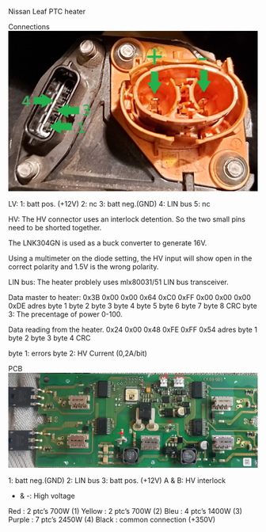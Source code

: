 Nissan Leaf PTC heater

Connections
![alt text](https://github.com/Manny-electric/Nissan-Leaf-Heater/blob/main/aansluitingen.jpg?raw=true)

LV:
	1: batt pos. (+12V)
 	2: nc
  	3: batt neg.(GND)
   	4: LIN bus
    	5: nc
 
HV:
The HV connector uses an interlock detention. So the two small pins need to be shorted together.

The LNK304GN is used as a buck converter to generate 16V.

Using a multimeter on the diode setting, the HV input will show open in the correct polarity and 1.5V is the wrong polarity.

LIN bus:
The heater problely uses mlx80031/51 LIN bus transceiver. 

Data master to heater:
0x3B	0x00	  0x00	  0x64	  0xC0	  0xFF	  0x00	  0x00	  0x00    0xDE
adres	byte 1	byte 2	byte 3	byte 4	byte 5	byte 6	byte 7	byte 8	CRC
byte 3: The precentage of power 0-100.

Data reading from the heater.
0x24	0x00	  0x48	  0xFE	  0xFF	  0x54
adres	byte 1	byte 2	byte 3	byte 4	CRC

byte 1: errors
byte 2: HV Current (0,2A/bit)

PCB
![alt text](https://github.com/Manny-electric/Nissan-Leaf-Heater/blob/main/aansluitingen_pcb.jpg?raw=true)
 
1: batt neg.(GND)
2: LIN bus
3: batt pos. (+12V)
A & B: HV interlock
+ & -: High voltage
 
Red : 	2 ptc’s 700W (1)
Yellow : 2 ptc’s 700W (2)
Bleu :	4 ptc’s 1400W (3)
Purple : 7 ptc’s 2450W (4)
Black : common connection (+350V)




